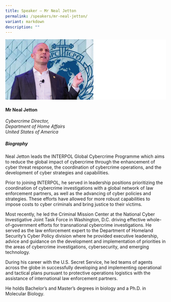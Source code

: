 ```yaml
---
title: Speaker – Mr Neal Jetton
permalink: /speakers/mr-neal-jetton/
variant: markdown
description: ""
---
```

![](/images/2025%20speakers/Neal.png)
#### **Mr Neal Jetton**

*Cybercrime Director, <br>Department of Home Affairs<br>United States of America*

##### **Biography**
Neal Jetton leads the INTERPOL Global Cybercrime Programme which aims to reduce the global impact of cybercrime through the enhancement of cyber threat response, the coordination of cybercrime operations, and the development of cyber strategies and capabilities.

Prior to joining INTERPOL, he served in leadership positions prioritizing the coordination of cybercrime investigations with a global network of law enforcement partners, as well as the advancing of cyber policies and strategies. These efforts have allowed for more robust capabilities to impose costs to cyber criminals and bring justice to their victims.

Most recently, he led the Criminal Mission Center at the National Cyber Investigative Joint Task Force in Washington, D.C. driving effective whole-of-government efforts for transnational cybercrime investigations. He served as the law enforcement expert to the Department of Homeland Security’s Cyber Policy division where he provided executive leadership, advice and guidance on the development and implementation of priorities in the areas of cybercrime investigations, cybersecurity, and emerging technology.

During his career with the U.S. Secret Service, he led teams of agents across the globe in successfully developing and implementing operational and tactical plans pursuant to protective operations logistics with the assistance of international law enforcement partners.

He holds Bachelor’s and Master’s degrees in biology and a Ph.D. in Molecular Biology.